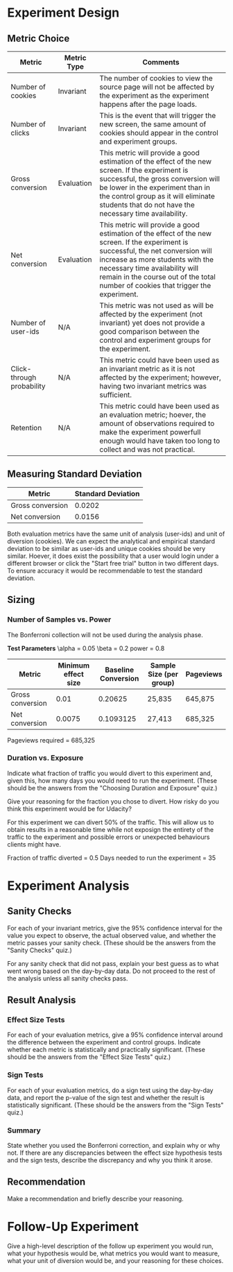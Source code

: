 # Experiment Design
## Metric Choice

| Metric | Metric Type | Comments |
|--------|-------------|----------|
| Number of cookies | Invariant | The number of cookies to view the source page will not be affected by the experiment as the experiment happens after the page loads. |
| Number of clicks | Invariant | This is the event that will trigger the new screen, the same amount of cookies should appear in the control and experiment groups. |
| Gross conversion | Evaluation | This metric will provide a good estimation of the effect of the new screen. If the experiment is successful, the gross conversion will be lower in the experiment than in the control group as it will eliminate students that do not have the necessary time availability. |
| Net conversion | Evaluation | This metric will provide a good estimation of the effect of the new screen. If the experiment is successful, the net conversion will increase as more students with the necessary time availability will remain in the course out of the total number of cookies that trigger the experiment. |
| Number of user-ids | N/A | This metric was not used as will be affected by the experiment (not invariant) yet does not provide a good comparison between the control and experiment groups for the experiment. |
| Click-through probability | N/A | This metric could have been used as an invariant metric as it is not affected by the experiment; however, having two invariant metrics was sufficient. |
| Retention | N/A | This metric could have been used as an evaluation metric; hoever, the amount of observations required to make the experiment powerfull enough would have taken too long to collect and was not practical. |

## Measuring Standard Deviation

| Metric | Standard Deviation |
|--------|--------------------|
| Gross conversion | 0.0202 |
| Net conversion | 0.0156 |

Both evaluation metrics have the same unit of analysis (user-ids) and unit of diversion (cookies). We can expect the analytical and empirical standard deviation to be similar as user-ids and unique cookies should be very similar. Hoever, it does exist the possibility that a user would login under a different browser or click the "Start free trial" button in two different days. To ensure accuracy it would be recommendable to test the standard deviation.

## Sizing
### Number of Samples vs. Power

The Bonferroni collection will not be used during the analysis phase.

**Test Parameters**
\alpha = 0.05
\beta = 0.2
power = 0.8


| Metric | Minimum effect size | Baseline Conversion | Sample Size (per group) | Pageviews |
|--------|---------------------|---------------------|-------------------------|-----------|
| Gross conversion | 0.01      |    0.20625          |  25,835                 | 645,875   |
| Net conversion |   0.0075    | 0.1093125           |  27,413                 | 685,325   |

Pageviews required = 685,325

### Duration vs. Exposure
Indicate what fraction of traffic you would divert to this experiment and, given this, how many days you would need to run the experiment. (These should be the answers from the "Choosing Duration and Exposure" quiz.)

Give your reasoning for the fraction you chose to divert. How risky do you think this experiment would be for Udacity?

For this experiment we can divert 50% of the traffic. This will allow us to obtain results in a reasonable time while not exposign the entirety of the traffic to the experiment and possible errors or unexpected behaviours clients might have.

Fraction of traffic diverted = 0.5
Days needed to run the experiment = 35

# Experiment Analysis
## Sanity Checks
For each of your invariant metrics, give the 95% confidence interval for the value you expect to observe, the actual observed value, and whether the metric passes your sanity check. (These should be the answers from the "Sanity Checks" quiz.)

For any sanity check that did not pass, explain your best guess as to what went wrong based on the day-by-day data. Do not proceed to the rest of the analysis unless all sanity checks pass.

## Result Analysis
### Effect Size Tests
For each of your evaluation metrics, give a 95% confidence interval around the difference between the experiment and control groups. Indicate whether each metric is statistically and practically significant. (These should be the answers from the "Effect Size Tests" quiz.)

### Sign Tests
For each of your evaluation metrics, do a sign test using the day-by-day data, and report the p-value of the sign test and whether the result is statistically significant. (These should be the answers from the "Sign Tests" quiz.)

### Summary
State whether you used the Bonferroni correction, and explain why or why not. If there are any discrepancies between the effect size hypothesis tests and the sign tests, describe the discrepancy and why you think it arose.

## Recommendation
Make a recommendation and briefly describe your reasoning.

# Follow-Up Experiment
Give a high-level description of the follow up experiment you would run, what your hypothesis would be, what metrics you would want to measure, what your unit of diversion would be, and your reasoning for these choices.
